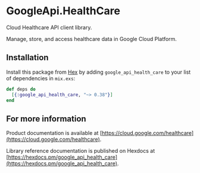 # GoogleApi.HealthCare

Cloud Healthcare API client library.

Manage, store, and access healthcare data in Google Cloud Platform.

## Installation

Install this package from [Hex](https://hex.pm) by adding
`google_api_health_care` to your list of dependencies in `mix.exs`:

```elixir
def deps do
  [{:google_api_health_care, "~> 0.38"}]
end
```

## For more information

Product documentation is available at [https://cloud.google.com/healthcare](https://cloud.google.com/healthcare).

Library reference documentation is published on Hexdocs at
[https://hexdocs.pm/google_api_health_care](https://hexdocs.pm/google_api_health_care).
